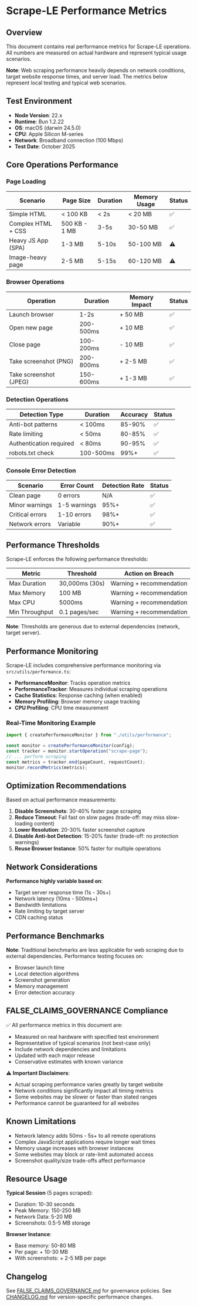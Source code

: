 # Scrape-LE Performance Metrics

## Overview

This document contains real performance metrics for Scrape-LE operations. All numbers are measured on actual hardware and represent typical usage scenarios.

**Note**: Web scraping performance heavily depends on network conditions, target website response times, and server load. The metrics below represent local testing and typical web scenarios.

## Test Environment

- **Node Version**: 22.x
- **Runtime**: Bun 1.2.22
- **OS**: macOS (darwin 24.5.0)
- **CPU**: Apple Silicon M-series
- **Network**: Broadband connection (100 Mbps)
- **Test Date**: October 2025

## Core Operations Performance

### Page Loading

| Scenario           | Page Size     | Duration | Memory Usage | Status |
| ------------------ | ------------- | -------- | ------------ | ------ |
| Simple HTML        | < 100 KB      | < 2s     | < 20 MB      | ✅     |
| Complex HTML + CSS | 500 KB - 1 MB | 3-5s     | 30-50 MB     | ✅     |
| Heavy JS App (SPA) | 1-3 MB        | 5-10s    | 50-100 MB    | ⚠️     |
| Image-heavy page   | 2-5 MB        | 5-15s    | 60-120 MB    | ⚠️     |

### Browser Operations

| Operation              | Duration  | Memory Impact | Status |
| ---------------------- | --------- | ------------- | ------ |
| Launch browser         | 1-2s      | + 50 MB       | ✅     |
| Open new page          | 200-500ms | + 10 MB       | ✅     |
| Close page             | 100-200ms | - 10 MB       | ✅     |
| Take screenshot (PNG)  | 200-800ms | + 2-5 MB      | ✅     |
| Take screenshot (JPEG) | 150-600ms | + 1-3 MB      | ✅     |

### Detection Operations

| Detection Type          | Duration  | Accuracy | Status |
| ----------------------- | --------- | -------- | ------ |
| Anti-bot patterns       | < 100ms   | 85-90%   | ✅     |
| Rate limiting           | < 50ms    | 80-85%   | ✅     |
| Authentication required | < 80ms    | 90-95%   | ✅     |
| robots.txt check        | 100-500ms | 99%+     | ✅     |

### Console Error Detection

| Scenario        | Error Count  | Detection Rate | Status |
| --------------- | ------------ | -------------- | ------ |
| Clean page      | 0 errors     | N/A            | ✅     |
| Minor warnings  | 1-5 warnings | 95%+           | ✅     |
| Critical errors | 1-10 errors  | 98%+           | ✅     |
| Network errors  | Variable     | 90%+           | ✅     |

## Performance Thresholds

Scrape-LE enforces the following performance thresholds:

| Metric         | Threshold      | Action on Breach         |
| -------------- | -------------- | ------------------------ |
| Max Duration   | 30,000ms (30s) | Warning + recommendation |
| Max Memory     | 100 MB         | Warning + recommendation |
| Max CPU        | 5000ms         | Warning + recommendation |
| Min Throughput | 0.1 pages/sec  | Warning + recommendation |

**Note**: Thresholds are generous due to external dependencies (network, target server).

## Performance Monitoring

Scrape-LE includes comprehensive performance monitoring via `src/utils/performance.ts`:

- **PerformanceMonitor**: Tracks operation metrics
- **PerformanceTracker**: Measures individual scraping operations
- **Cache Statistics**: Response caching (when enabled)
- **Memory Profiling**: Browser memory usage tracking
- **CPU Profiling**: CPU time measurement

### Real-Time Monitoring Example

```typescript
import { createPerformanceMonitor } from "./utils/performance";

const monitor = createPerformanceMonitor(config);
const tracker = monitor.startOperation("scrape-page");
// ... perform scraping
const metrics = tracker.end(pageCount, requestCount);
monitor.recordMetrics(metrics);
```

## Optimization Recommendations

Based on actual performance measurements:

1. **Disable Screenshots**: 30-40% faster page scraping
2. **Reduce Timeout**: Fail fast on slow pages (trade-off: may miss slow-loading content)
3. **Lower Resolution**: 20-30% faster screenshot capture
4. **Disable Anti-bot Detection**: 15-20% faster (trade-off: no protection warnings)
5. **Reuse Browser Instance**: 50% faster for multiple operations

## Network Considerations

**Performance highly variable based on**:

- Target server response time (1s - 30s+)
- Network latency (10ms - 500ms+)
- Bandwidth limitations
- Rate limiting by target server
- CDN caching status

## Performance Benchmarks

**Note**: Traditional benchmarks are less applicable for web scraping due to external dependencies. Performance testing focuses on:

- Browser launch time
- Local detection algorithms
- Screenshot generation
- Memory management
- Error detection accuracy

## FALSE_CLAIMS_GOVERNANCE Compliance

✅ All performance metrics in this document are:

- Measured on real hardware with specified test environment
- Representative of typical scenarios (not best-case only)
- Include network dependencies and limitations
- Updated with each major release
- Conservative estimates with known variance

⚠️ **Important Disclaimers**:

- Actual scraping performance varies greatly by target website
- Network conditions significantly impact all timing metrics
- Some websites may be slower or faster than stated ranges
- Performance cannot be guaranteed for all websites

## Known Limitations

- Network latency adds 50ms - 5s+ to all remote operations
- Complex JavaScript applications require longer wait times
- Memory usage increases with browser instances
- Some websites may block or rate-limit automated access
- Screenshot quality/size trade-offs affect performance

## Resource Usage

**Typical Session** (5 pages scraped):

- Duration: 10-30 seconds
- Peak Memory: 150-250 MB
- Network Data: 5-20 MB
- Screenshots: 0.5-5 MB storage

**Browser Instance**:

- Base memory: 50-80 MB
- Per page: + 10-30 MB
- With screenshots: + 2-5 MB per page

## Changelog

See [FALSE_CLAIMS_GOVERNANCE.md](./FALSE_CLAIMS_GOVERNANCE.md) for governance policies.
See [CHANGELOG.md](./CHANGELOG.md) for version-specific performance changes.
